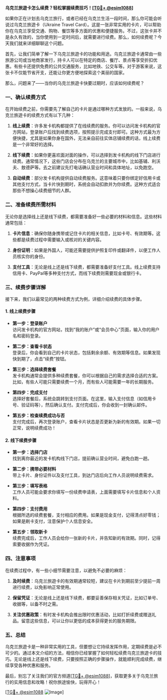 **乌克兰旅遊卡怎么续费？轻松掌握续费技巧！[[TG💪+ @esim1088](https://t.me/s/esim1088)]**

如果你正在计划去乌克兰旅行，或者已经在乌克兰生活一段时间，那么你可能会听说过乌克兰旅遊卡（Ukraine Travel Card）。这是一张非常实用的卡片，可以帮助你在乌克兰享受交通、购物、餐饮等多方面的优惠和便捷服务。不过，这张卡并不是永久有效的，当你使用到一定时间后，就需要进行续费。那么，如何续费呢？今天我们就来详细聊聊这个问题。

首先，让我们简单了解一下乌克兰旅遊卡的功能和用途。乌克兰旅遊卡通常由一些旅游公司或当地商家发行，持卡人可以在特定的商店、餐厅、景点等享受折扣优惠。有些卡还提供免费的公共交通服务，比如地铁、公交车等。对于游客来说，这张卡不仅能节省开支，还能让你更方便地探索这个美丽的国家。

那么，问题来了——当你的乌克兰旅遊卡快要过期时，应该如何续费呢？

### **一、确认续费方式**
在开始续费之前，你需要先了解自己的卡片是通过哪种方式发放的。一般来说，乌克兰旅遊卡的续费方式有以下几种：

1. **线上续费**：许多发卡机构都提供了在线续费的服务。你可以访问发卡机构的官方网站，登录账户后找到续费选项，按照提示完成支付即可。这种方式最为方便快捷，尤其是如果你身在国外，无法亲自前往实体店铺续费的话，线上续费是一个非常好的选择。

2. **线下续费**：如果你更喜欢面对面的操作，可以选择到发卡机构的线下门店进行续费。通常情况下，这些门店会分布在乌克兰的主要城市中，比如基辅、利沃夫、敖德萨等。去之前建议先打电话确认营业时间和具体地址，以免跑空。

3. **自动续费**：部分发卡机构提供自动续费服务。这意味着只要你绑定好信用卡或其他支付方式，当卡片快到期时，系统会自动扣款并为你续费。这种方式适合那些不想操心续费细节的人群。

### **二、准备续费所需材料**
无论你是选择线上还是线下续费，都需要准备好一些必要的材料和信息。这些材料通常包括：

1. **卡片信息**：确保你随身携带或记住卡片的相关信息，比如卡号、有效期等。这些都是续费过程中需要输入或核对的关键内容。

2. **身份证明**：如果是外国人，可能还需要提供护照复印件或翻译件，以便工作人员核实你的身份。

3. **支付工具**：无论是线上还是线下续费，都需要准备好支付工具。线上续费支持信用卡、PayPal等多种支付方式，而线下续费则需要现金或银行卡。

### **三、续费步骤详解**
接下来，我们以最常见的两种续费方式为例，详细介绍续费的具体步骤。

#### **1. 线上续费步骤**
- **第一步：登录账户**  
  访问发卡机构的官方网站，找到“我的账户”或“会员中心”页面，输入你的用户名和密码登录。

- **第二步：查看卡状态**  
  登录后，你会看到自己的卡片状态，包括剩余余额、有效期等信息。如果发现快到期了，点击“续费”按钮。

- **第三步：选择续费套餐**  
  发卡机构通常会提供多种续费套餐，你可以根据自己的需求选择合适的方案。比如，有些人可能只需要续费一个月，而有些人可能需要一年的长期服务。

- **第四步：完成支付**  
  选择好套餐后，系统会跳转到支付页面。在这里，输入支付信息（如信用卡号、验证码等），然后确认支付。支付完成后，你会收到一封确认邮件。

- **第五步：检查续费成功与否**  
  支付完成后，再次登录账户，查看卡片状态是否更新为新的有效期。如果一切正常，说明续费成功！

#### **2. 线下续费步骤**
- **第一步：选择门店**  
  找到离你最近的发卡机构线下门店，提前确认营业时间，避免白跑一趟。

- **第二步：携带必要材料**  
  带上卡片、身份证件以及支付工具，到达门店后向工作人员说明续费需求。

- **第三步：填写表格**  
  工作人员可能会要求你填写一份续费申请表，上面需要填写卡片信息和个人资料。

- **第四步：支付费用**  
  根据所选的续费套餐，支付相应的费用。如果是现金支付，记得清点好零钱；如果是刷卡支付，注意保护个人信息安全。

- **第五步：领取新卡**  
  续费完成后，工作人员会给你一张新的卡片，并告知新的有效期。同时，记得索要收据作为凭证。

### **四、注意事项**
在续费过程中，有一些小细节需要注意，以避免不必要的麻烦：

1. **及时续费**：乌克兰旅遊卡的有效期通常较短，建议在卡片到期前至少提前一周进行续费，以免影响正常使用。

2. **保留凭证**：无论是线上还是线下续费，都要妥善保存相关凭证，比如订单号、收据等，以备不时之需。

3. **关注优惠政策**：有时发卡机构会推出限时优惠活动，比如打折续费或赠送礼品。留意这些信息，可以让你以更低的成本获得更长的服务期限。

### **五、总结**
乌克兰旅遊卡是一种非常实用的工具，但要想让它持续发挥作用，定期续费是必不可少的。通过本文介绍的方法，相信你已经掌握了如何轻松续费乌克兰旅遊卡的技巧。无论是线上还是线下续费，只要按照正确的步骤操作，就能顺利完成续费，继续享受各种优惠和服务。

最后，别忘了关注我们的官方频道[[TG💪+ @esim1088](https://t.me/s/esim1088)]，获取更多关于乌克兰旅行的实用信息和攻略！祝你旅途愉快，玩得开心！

[[TG💪+ @esim1088](https://t.me/s/esim1088) ![Image](https://i.postimg.cc/4NQfJmqS/Snipaste-2025-05-13-00-14-12.png)]